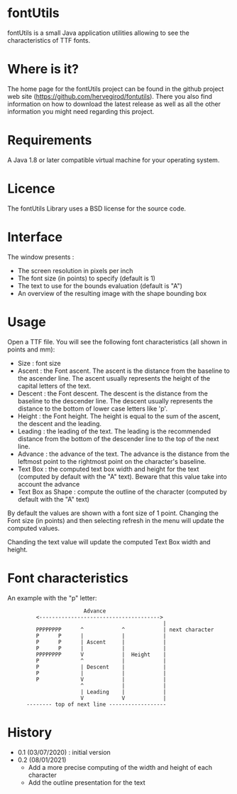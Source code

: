 # fontUtils
fontUtils is a small Java application utilities allowing to see the characteristics of TTF fonts.

# Where is it?
The home page for the fontUtils project can be found in the github project web site (https://github.com/hervegirod/fontutils).
There you also find information on how to download the latest release as well as all the other information you might need regarding
this project.

# Requirements
A Java 1.8 or later compatible virtual machine for your operating system.

# Licence
The fontUtils Library uses a BSD license for the source code.

# Interface
  The window presents :
  - The screen resolution in pixels per inch
  - The font size (in points) to specify (default is 1)
  - The text to use for the bounds evaluation (default is "A")
  - An overview of the resulting image with the shape bounding box

# Usage
  Open a TTF file. You will see the following font characteristics (all shown in points and mm):
  - Size : font size
  - Ascent : the Font ascent. The ascent is the distance from the baseline to the ascender line. 
    The ascent usually represents the height of the capital letters of the text. 
  - Descent : the Font descent. The descent is the distance from the baseline to the descender line. 
    The descent usually represents the distance to the bottom of lower case letters like 'p'.
  - Height : the Font height. The height is equal to the sum of the ascent, the descent and the leading.
  - Leading : the leading of the text. 
    The leading is the recommended distance from the bottom of the descender line to the top of the next line.
  - Advance : the advance of the text. 
    The advance is the distance from the leftmost point to the rightmost point on the character's baseline. 
  - Text Box : the computed text box width and height for the text (computed by default with the "A" text). Beware
    that this value take into account the advance
  - Text Box as Shape : compute the outline of the character (computed by default with the "A" text) 

  By default the values are shown with a font size of 1 point. Changing the Font size (in points) and then selecting refresh
  in the menu will update the computed values.

  Chanding the text value will update the computed Text Box width and height.

# Font characteristics
  An example with the "p" letter:

                            Advance
             <--------------------------------------> 
                                                     |
             PPPPPPPP      ^            ^            | next character
             P      P      |            |            |
             P      P      | Ascent     |            | 
             P      P      |            |            | 
             PPPPPPPP      V            |  Height    | 
             P             ^            |            | 
             P             | Descent    |            | 
             P             |            |            | 
             P             V            |            | 
                           ^            |            | 
                           | Leading    |            | 
                           V            V            | 
          -------- top of next line ------------------

# History
- 0.1 (03/07/2020) : initial version
- 0.2 (08/01/2021)
  - Add a more precise computing of the width and height of each character
  - Add the outline presentation for the text

